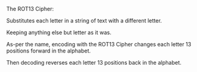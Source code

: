 The ROT13 Cipher:

Substitutes each letter in a string of text with a different letter.

Keeping anything else but letter as it was.

As-per the name, encoding with the ROT13 Cipher changes each letter 13 positions forward in the alphabet.

Then decoding reverses each letter 13 positions back in the alphabet.
